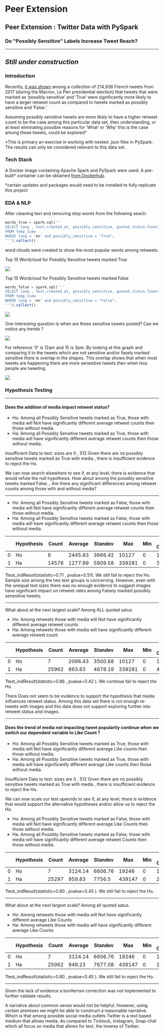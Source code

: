 # Peer Extension
## Peer Extension : Twitter Data with PySpark
### Do "Possibly Sensitive" Labels Increase Tweet Reach?  

---
*Still under construction*
---

### Introduction
Recently, [it was shown]( https://github.com/lisapaige/Tweet-for-Reach ) among a collection of 214,936 French tweets from 2017 (during the Macron, Le Pen presidential election) that tweets that were marked as ‘possibly sensitive’ and ‘True’ were significantly more likely to have a larger retweet count as compared to tweets marked as possibly sensitive and ‘False.’ 

Assuming possibly sensitive tweets are more likely to have a higher retweet count to be the case among this particular data set, then understanding, or at least eliminating possible reasons for ‘What’ or ‘Why’ this is the case among these tweets, could be explored* 

*This is primary an exercise in working with nested .json files in PySpark. The results can only be considered relevant to this data set.
  
 ### Tech Stack
 A Docker image containing Apache Spark and PySpark were used. A pre-built* container can be obtained [from Dockerhub]( https://hub.docker.com/r/jupyter/pyspark-notebook ). 

*certain updates and packages would need to be installed to fully replicate this project
 
 
### EDA & NLP

After cleaning text and removing stop words from the following seach:

```SQL
words_true = spark.sql('''
SELECT lang , text,created_at, possibly_sensitive, quoted_status.favorite_count, entities.media.type
FROM temp_view
WHERE lang = 'en' and possibly_sensitive = "True";
''').collect()
```
word clouds were created to show the most popular words among retweets.

Top 15 Wordcloud for Possibly Sensitive tweets marked True

![]( https://github.com/AChezick/peer_extension/blob/main/images/en_cloud_top15.png ) 

Top 15 Wordcloud for Possibly Sensitive tweets marked False
```SQL
words_false = spark.sql('''
SELECT lang , text,created_at, possibly_sensitive, quoted_status.favorite_count, entities.media.type
FROM temp_view
WHERE lang = 'en' and possibly_sensitive = "False";
''').collect()
```

![]( https://github.com/AChezick/peer_extension/blob/main/images/enFAL_cloud_top15.png ) 

One interesting question is when are these sensitive tweets posted? Can we notice any trends ? 

![]( https://github.com/AChezick/peer_extension/blob/main/images/Hourly_Countsa.png )

For reference '0' is 12am and 15 is 3pm. By looking at this graph and comparing it to the tweets which are not sensitive and/or fasely marked sensitive there is overlap in the shapes. This overlap shows that when most tweets are happening there are more senesitive tweets then when less people are tweeting.

![]( https://github.com/AChezick/peer_extension/blob/main/images/hcountsF2.png )

### Hypothesis Testing

--- 

#### Does the addition of media impact retweet status? 



* Ho: Among all Possibly Sensitive tweets marked as True, those with media will Not have significantly different average retweet counts then those without media.
* Ha: Among all Possibly Sensitive tweets marked as True, those with media will have significantly different average retweet counts then those without media.

Insufficient Data to test: sizes are 0 , 512
Given there are no possibly sensitive tweets marked as True with media , there is insufficient evidence to reject the Ho. 


We can now search elsewhere to see if, at any level, there is evidence that would refute the null hypothesis. How about among the possibly sensitive tweets marked False... Are there any significant differences among retweet counts among those with and without media? 

---

* Ho: Among all Possibly Sensitive tweets marked as False, those with media will Not have significantly different average retweet counts then those without media.
* Ha: Among all Possibly Sensitive tweets marked as False, those with media will have significantly different average retweet counts then those without media.

|   | Hypothesis | Count | Average | Standev | Max    | Min | Sig Count |
|---|------------|-------|---------|---------|--------|-----|-----------|
| 0 | Ho         | 6     | 2445.83 | 3666.42 | 10127  | 0   | 1         |
| 1 | Ha         | 14576 | 1277.99 | 5909.58 | 339281 | 0   | 327       |

Ttest_indResult(statistic=0.71 , pvalue=0.51). We still fail to reject the Ho. Sample size among the two test groups is concerning. However, even with the unequal test sizes there was no enough evidence to suggest images have significant impact on retweet rates among Falsely marked possibly senesitive tweets. 

---

What about at the next largest scale? Among ALL quoted satus. 

* Ho: Among retweets those with media will Not have significantly different average retweet counts 
* Ha: Among retweets those with media will have significantly different average retweet count

|   | Hypothesis | Count | Average | Standev | Max    | Min | Sig Count |
|---|------------|-------|---------|---------|--------|-----|-----------|
| 0 | Ho         | 7     | 2096.43 | 3500.68 | 10127  | 0   | 1         |
| 1 | Ha         | 25962 | 863.63  | 4678.19 | 339281 | 0   | 482       |

Ttest_indResult(statistic=0.86 , pvalue=0.42 ). 
We continue fail to reject the Ho.

There Does not seem to be evidence to support the hypothesis that media influences retweet status. Among this data set there is not enough re-tweets with images and this data does not support exploring further into retweet status and images.

--- 

#### Does the trend of media not impacting tweet popularity continue when we switch our dependent variable to Like Count ?

* Ho: Among all Possibly Sensitive tweets marked as True, those with media will Not have significantly different average Like counts then those without media.
* Ha: Among all Possibly Sensitive tweets marked as True, those with media will have significantly different average Like counts then those without media.

Insufficient Data to test: sizes are 0 , 512
Given there are no possibly sensitive tweets marked as True with media , there is insufficient evidence to reject the Ho.

We can now scale our test upwords to see if, at any level, there is evidence that would support the alternative hypotheses and/or allow us to reject the Ho.

* Ho: Among all Possibly Sensitive tweets marked as False, those with media will Not have significantly different average Like Counts then those without media.
* Ha: Among all Possibly Sensitive tweets marked as False, those with media will have significantly different average retweet Counts then those without media.

|   | Hypothesis | Count | Average | Standev | Max    | Min | Sig Count |
|---|------------|-------|---------|---------|--------|-----|-----------|
| 0 | Ho         | 7     | 3124.14 | 6606.76 | 19246  | 0   | 1         |
| 1 | Ha         | 25297 | 959.83  | 7756.5  | 439147 | 0   | 241       |

Ttest_indResult(statistic=0.80 , pvalue=0.45 ). We still fail to reject the Ho.

---

What about at the next largest scale? Among all quoted satus. 

* Ho: Among retweets those with media will Not have significantly different average Like Counts 
* Ha: Among retweets those with media will have significantly different average Like Counts

|   | Hypothesis | Count | Average | Standev | Max    | Min | Sig Count |
|---|------------|-------|---------|---------|--------|-----|-----------|
| 0 | Ho         | 7     | 3124.14 | 6606.76 | 19246  | 0   | 1         |
| 1 | Ha         | 25962 | 949.23  | 7677.08 | 439147 | 0   | 246       |

Ttest_indResult(statistic=0.80 , pvalue=0.45 ). 
We still fail to reject the Ho.

---

Given the lack of evidence a bonferroni correction was not implemented to further validate results.  

A narrative about common sense would not be helpful. However, using certain premises we might be able to construct a reasonable narrative. Which is that among possible social media outlets Twitter is a text based medium that allows media. As compared to Ticktock, Instagram, Snap-chat which all focus on media that allows for text, the inverse of Twitter.
